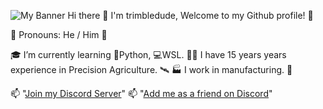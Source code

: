 ![My Banner]((https://user-images.githubusercontent.com/4210645/230227933-7d8e5891-5190-425f-8087-8797860168f7.jpg))
Hi there 👋 I'm trimbledude, Welcome to my Github profile! 👋

👦 Pronouns: He / Him 👦

🎓 I’m currently learning 🐍Python, 💻WSL.
👨‍🌾 I have 15 years years experience in Precision Agriculture. 🛰
🏭 I work in manufacturing. 🤖

📫 "[Join my Discord Server](https://discord.gg/Xa8gGUby)" 
📫 "[Add me as a friend on Discord](https://discord.com/users/trimbledude#1542)"
<!--
**trimbledude/trimbledude** is a ✨ _special_ ✨ repository because its `README.md` (this file) appears on your GitHub profile.
-->
